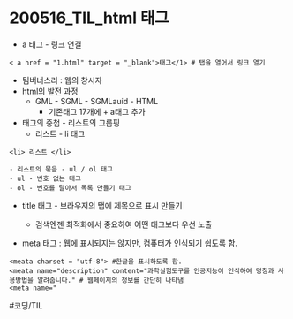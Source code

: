 # 200516_TIL_html 태그
- a 태그 - 링크 연결
```
< a href = "1.html" target = "_blank">태그</1> # 탭을 열어서 링크 열기
```

- 팀버너스리 : 웹의 창시자
- html의 발전 과정
	- GML - SGML - SGMLauid - HTML
		- 기존태그 17개에 + a태그 추가
- 태그의 중첩 - 리스트의 그룹핑
	- 리스트 - li 태그
```
<li> 리스트 </li>
```

	- 리스트의 묶음 - ul / ol 태그
	- ul - 번호 없는 태그
	- ol - 번호를 달아서 목록 만들기 태그
- title 태그 - 브라우저의 탭에 제목으로 표시 만들기
	- 검색엔젠 최적화에서 중요하여 어떤 태그보다 우선 노출

- meta 태그 : 웹에 표시되지는 않지만, 컴퓨터가 인식되기 쉽도록 함.
```
<meata charset = "utf-8"> #한글을 표시하도록 함.
<meata name="description" content="과학실험도구를 인공지능이 인식하여 명칭과 사용방법을 알려줍니다." # 웹페이지의 정보를 간단히 나타냄
<meta name="
```
#코딩/TIL